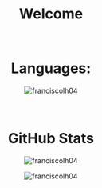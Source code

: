 <div align="center">

# Welcome
<br>

# Languages:
<p>
<img align="center" src="https://github-readme-stats.vercel.app/api/top-langs?username=franciscolh04&show_icons=true&locale=en&layout=compact&theme=dark&hide=shell" alt="franciscolh04" /></p>

<br>

# GitHub Stats

<p><img align="center" src="https://github-readme-streak-stats.herokuapp.com/?user=franciscolh04&theme=dark" alt="franciscolh04" /></p>

<p><img align="center" src="https://github-readme-stats.vercel.app/api?username=franciscolh04&show_icons=true&locale=en&theme=darcula" alt="franciscolh04" /></p>

</div>

